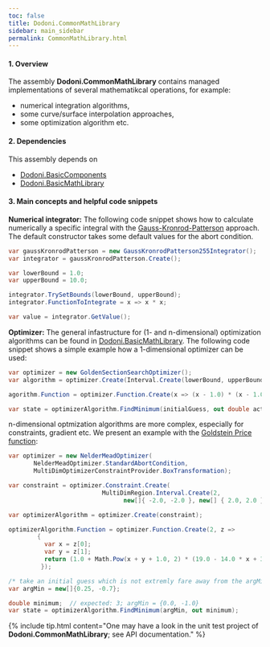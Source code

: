 ```yaml
---
toc: false
title: Dodoni.CommonMathLibrary
sidebar: main_sidebar
permalink: CommonMathLibrary.html
---
```


#### 1. Overview
The assembly **Dodoni.CommonMathLibrary** contains managed implementations of several mathematikcal operations, for example:

*  numerical integration algorithms,
*  some curve/surface interpolation approaches,
*  some optimization algorithm etc.

#### 2. Dependencies
This assembly depends on 
* [Dodoni.BasicComponents](BasicComponents)
* [Dodoni.BasicMathLibrary](BasicMathLibrary)

#### 3. Main concepts and helpful code snippets

 **Numerical integrator:**
The following code snippet shows how to calculate numerically a specific integral with the 
[Gauss-Kronrod-Patterson](https://en.wikipedia.org/wiki/Gauss%E2%80%93Kronrod_quadrature_formula) approach. 
The default constructor takes some default values for the abort condition.

``` csharp
var gaussKronrodPatterson = new GaussKronrodPatterson255Integrator();
var integrator = gaussKronrodPatterson.Create();

var lowerBound = 1.0;
var upperBound = 10.0;

integrator.TrySetBounds(lowerBound, upperBound);
integrator.FunctionToIntegrate = x => x * x;

var value = integrator.GetValue();
```


 **Optimizer:**
The general infastructure for (1- and n-dimensional) optimization algorithms can be found in 
[Dodoni.BasicMathLibrary](BasicMathLibrary). The following code snippet shows a simple example how a 1-dimensional optimizer can be used:

``` csharp
var optimizer = new GoldenSectionSearchOptimizer();
var algorithm = optimizer.Create(Interval.Create(lowerBound, upperBound));

agorithm.Function = optimizer.Function.Create(x => (x - 1.0) * (x - 1.0));

var state = optimizerAlgorithm.FindMinimum(initialGuess, out double actualArgMin, out double actualMinimum);
```

n-dimensional optmization algorithms are more complex, especially for constraints, gradient etc. We present an example with the 
[Goldstein Price function](https://en.wikipedia.org/wiki/Test_functions_for_optimization):
``` csharp
var optimizer = new NelderMeadOptimizer(
       NelderMeadOptimizer.StandardAbortCondition,
       MultiDimOptimizerConstraintProvider.BoxTransformation);

var constraint = optimizer.Constraint.Create(
                          MultiDimRegion.Interval.Create(2, 
                                new[]{ -2.0, -2.0 }, new[] { 2.0, 2.0 }));

var optimizerAlgorithm = optimizer.Create(constraint);

optimizerAlgorithm.Function = optimizer.Function.Create(2, z =>
        {
          var x = z[0];
          var y = z[1];
          return (1.0 + Math.Pow(x + y + 1.0, 2) * (19.0 - 14.0 * x + 3 * x * x - 14.0 * y + 6.0 * x * y + 3.0 * y * y)) * (30.0 + Math.Pow(2.0 * x - 3.0 * y, 2) * (18.0 - 32.0 * x + 12.0 * x * x + 48.0 * y - 36 * x * y + 27 * y * y));
         });

/* take an initial guess which is not extremly fare away from the argMin: */
var argMin = new[]{0.25, -0.7};

double minimum;  // expected: 3; argMin = {0.0, -1.0}
var state = optimizerAlgorithm.FindMinimum(argMin, out minimum);
```

{% include tip.html content="One may have a look in the unit test project 
of **Dodoni.CommonMathLibrary**; see API documentation." %}



